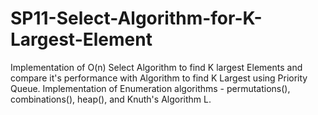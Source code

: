 # SP11-Select-Algorithm-for-K-Largest-Element
Implementation of O(n) Select Algorithm to find K largest Elements and compare it's performance with Algorithm to find K Largest using Priority Queue. Implementation of Enumeration algorithms - permutations(), combinations(), heap(), and Knuth's Algorithm L.
